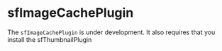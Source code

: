 sfImageCachePlugin
===================

The `sfImageCachePlugin` is under development.  It also requires that you install the sfThumbnailPlugin


